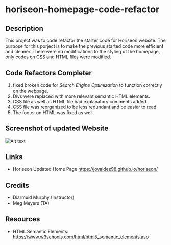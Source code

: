 # horiseon-homepage-code-refactor

## Description

This project was to code refactor the starter code for Horiseon website. The purpose for this porject is to make the previous started code more efficient and cleaner. There were no modifications to the styling of the homepage, only codes on CSS and HTML files were modified.

## Code Refactors Completer
1. fixed broken code for *Search Engine Optimization* to function correctly on the webpage. 
2. Divs were replaced with more relevant semantic HTML elements. 
3. CSS file as well as HTML file had explanatory comments added. 
4. CSS file was reorganized to be less redundant and be easier to read. 
5. The footer on HTML was fixed as well.

## Screenshot of updated Website

![Alt text](assets/images/finalscreenshot_horiseon.png)


## Links
- Horiseon Updated Home Page
 https://jovaldez98.github.io/horiseon/


 ## Credits
 - Diarmuid Murphy (Instructor)
 - Meg Meyers (TA)

 ## Resources
 - HTML Semantic Elements: https://www.w3schools.com/html/html5_semantic_elements.asp
 
 